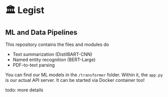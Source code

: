 # 🏛 Legist
## ML and Data Pipelines

This repository contains the files and modules do
* Text summarization (DistilBART-CNN)
* Named entity recognition (BERT-Large)
* PDF-to-text parsing

You can find our ML models in the `/transformer` folder. Within it, the `app.py` is our actual API server. It can be started via Docker container too!

todo: more details